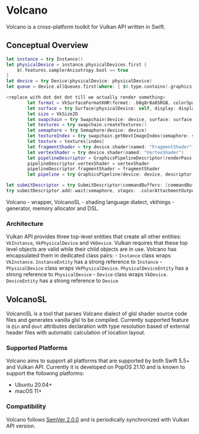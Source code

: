 # Volcano

<!-- Convenient wrapper of Vulkan API in swift. -->

Volcano is a cross-platform toolkit for Vulkan API written in Swift. 

## Conceptual Overview

```swift
let instance = try Instance()
let physicalDevice = instance.physicalDevices.first {
    $0.features.samplerAnisotropy.bool == true
}
let device = try Device(physicalDevice: physicalDevice)
let queue = device.allQueues.first(where: { $0.type.contains(.graphics) })!

<replace with dot dot dot till we actually render something>
        let format = VkSurfaceFormatKHR(format: .b8g8r8a8SRGB, colorSpace: .srgbNonlinear)
        let surface = try Surface(physicalDevice: self, display: display, window: window, desiredFormat: desiredSurfaceFormat)
        let size = VkSize2D
        let swapchain = try Swapchain(device: device, surface: surface, size: size, graphicsQueue: queue, presentationQueue: queue, usage: .colorAttachment)
        let textures = try swapchain.createTextures()
        let semaphore = try Semaphore(device: device)
        let textureIndex = try swapchain.getNextImageIndex(semaphore: semaphore)
        let texture = textures[index]
        let fragmentShader = try device.shader(named: "FragmentShader")
        let vertexShader = try device.shader(named: "VertexShader")
        let pipelineDescriptor = GraphicsPipelineDescriptor(renderPass: renderpass, subpassIndex: subpassIndex)
        pipelineDescriptor.vertexShader = vertexShader
        pipelineDescriptor.fragmentShader = fragmentShader
        let pipeline = try GraphicsPipeline(device: device, descriptor: descriptor)

let submitDescriptor = try SubmitDescriptor(commandBuffers: [commandBuffer], fence: fence)
try submitDescriptor.add(.wait(semaphore, stages: .colorAttachmentOutput))
```

Volcano - wrapper, VolcanoSL - shading language dialect, vkthings - generator, memory allocator and DSL.
### Architecture

Vulkan API provides three top-level entities that create all other entities: `VkInstance`, `VkPhysicalDevice` and `VkDevice`. Vulkan requires that these top level objects are valid while their child objects are in use. Volcano has encapsulated them in dedicated class pairs:
    - `Instance` class wraps `VkInstance`. `InstanceEntity` has a strong reference to `Instance`
    - `PhysicalDevice` class wraps `VkPhysicalDevice`. `PhysicalDeviceEntity` has a strong reference to `PhysicalDevice`
    - `Device` class wraps `VkDevice`. `DeviceEntity` has a strong reference to `Device`

## VolcanoSL

VolcanoSL is a tool that parses Volcano dialect of glsl shader source code files and generates vanilla glsl to be compiled. 
Currently supported feature is `@in` and `@out` attributes declaration with type resolution based of external header files with automatic calculation of location layout.

### Supported Platforms

Volcano aims to support all platforms that are supported by both Swift 5.5+ and Vulkan API. Currently it is developed on PopOS 21.10 and is known to support the following platforms:
- Ubuntu 20.04+
- macOS 11+

### Compatibility

Volcano follows [SemVer 2.0.0](https://semver.org/#semantic-versioning-200) and is periodically synchronized with Vulkan API version.


